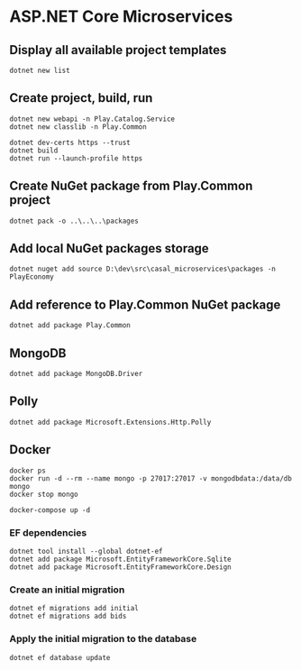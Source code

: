# ASP.NET Core Microservices

## Display all available project templates
```
dotnet new list
```

## Create project, build, run
```
dotnet new webapi -n Play.Catalog.Service
dotnet new classlib -n Play.Common

dotnet dev-certs https --trust
dotnet build
dotnet run --launch-profile https
```

## Create NuGet package from Play.Common project
```
dotnet pack -o ..\..\..\packages
```

## Add local NuGet packages storage
```
dotnet nuget add source D:\dev\src\casal_microservices\packages -n PlayEconomy
```

## Add reference to Play.Common NuGet package
```
dotnet add package Play.Common
```

## MongoDB
```
dotnet add package MongoDB.Driver
```

## Polly
```
dotnet add package Microsoft.Extensions.Http.Polly
```

## Docker
```
docker ps
docker run -d --rm --name mongo -p 27017:27017 -v mongodbdata:/data/db mongo
docker stop mongo

docker-compose up -d
```

### EF dependencies
```
dotnet tool install --global dotnet-ef
dotnet add package Microsoft.EntityFrameworkCore.Sqlite
dotnet add package Microsoft.EntityFrameworkCore.Design
```
### Create an initial migration
```
dotnet ef migrations add initial
dotnet ef migrations add bids
```
### Apply the initial migration to the database
```
dotnet ef database update
```